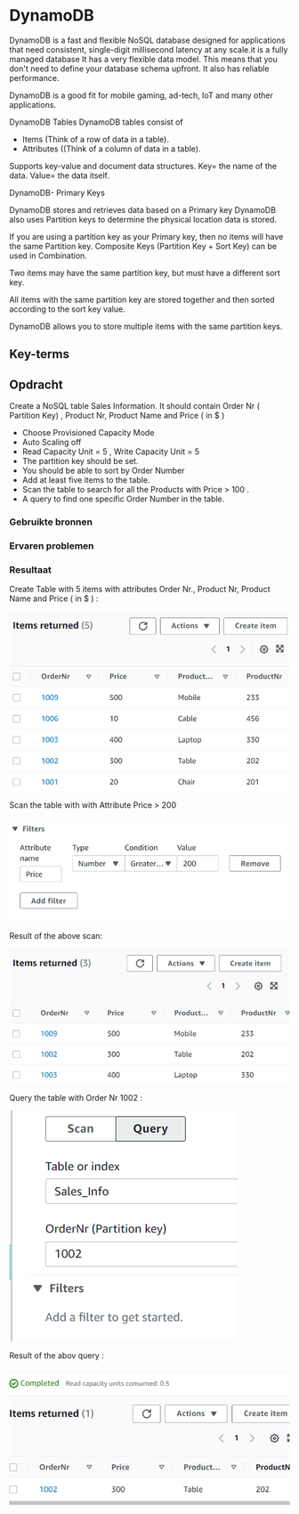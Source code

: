# DynamoDB
DynamoDB is a fast and flexible NoSQL database designed for applications that need consistent, single-digit millisecond latency at any scale.it is a fully managed database It has a very flexible data model. This means that you don't need to define your database schema upfront. It also has reliable performance.

DynamoDB is a good fit for mobile gaming, ad-tech, IoT and many other applications.

DynamoDB Tables
DynamoDB tables consist of 
- Items (Think of a row of data in a table).
- Attributes ((Think of a column of data in a table).

Supports key-value and document data structures.
Key= the name of the data.  Value= the data itself.

DynamoDB- Primary Keys

DynamoDB stores and retrieves data based on a Primary key
DynamoDB also uses Partition keys to determine the physical location data is stored.

If you are using a partition key as your Primary key, then no items will have the same Partition key.
Composite Keys (Partition Key + Sort Key) can be used in Combination.

Two items may have the same partition key, but must have a different sort key.

All items with the same partition key are stored together and then sorted according to the sort key value.

DynamoDB allows you to store multiple items with the same partition keys.
## Key-terms

## Opdracht


Create a NoSQL table Sales Information. It should contain Order Nr ( Partition Key) , Product Nr, Product Name and Price ( in $ )
- Choose Provisioned Capacity Mode
- Auto Scaling off 
- Read Capacity Unit = 5 , Write Capacity Unit = 5
- The partition key should be set.
- You should be able to sort by Order Number
- Add at least five items to the table.
- Scan the table to search for all the Products with Price > 100 .
- A query to find one specific Order Number in the table.

### Gebruikte bronnen

### Ervaren problemen

### Resultaat
Create Table with 5 items with attributes Order Nr., Product Nr, Product Name and Price ( in $ ) :

 ![alt_text](https://github.com/techgrounds/cloud-6-repo-rupaliBC/blob/main/00_includes/dynamo1.png)

 Scan the table with with Attribute Price > 200 
 
 ![alt_text](https://github.com/techgrounds/cloud-6-repo-rupaliBC/blob/main/00_includes/dynamo2.png)

 Result of the above scan:
 
 ![alt_text](https://github.com/techgrounds/cloud-6-repo-rupaliBC/blob/main/00_includes/dynamo3.png)
 
 Query the table with Order Nr 1002 :

 ![alt_text](https://github.com/techgrounds/cloud-6-repo-rupaliBC/blob/main/00_includes/dynamo6.png)
 
 Result of the abov query :

 ![alt_text](https://github.com/techgrounds/cloud-6-repo-rupaliBC/blob/main/00_includes/dynamo5.png)
 
